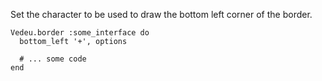 Set the character to be used to draw the bottom left corner of the
border.

    Vedeu.border :some_interface do
      bottom_left '+', options

      # ... some code
    end
